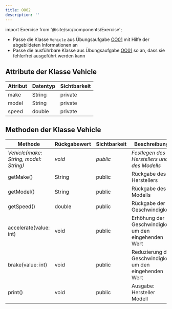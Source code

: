 ```yaml
---
title: OO02
description: ''
---
```


import Exercise from '@site/src/components/Exercise';

- Passe die Klasse `Vehicle` aus Übungsaufgabe [OO01](oo01.md) mit Hilfe der
  abgebildeten Informationen an
- Passe die ausführbare Klasse aus Übungsaufgabe [OO01](oo01.md) so an, dass sie
  fehlerfrei ausgeführt werden kann

## Attribute der Klasse Vehicle

| Attribut | Datentyp | Sichtbarkeit |
| -------- | -------- | ------------ |
| make     | String   | private      |
| model    | String   | private      |
| speed    | double   | private      |

## Methoden der Klasse Vehicle

| Methode                                | Rückgabewert | Sichtbarkeit | Beschreibung                                            |
| -------------------------------------- | ------------ | ------------ | ------------------------------------------------------- |
| _Vehicle(make: String, model: String)_ | _void_       | _public_     | _Festlegen des Herstellers und des Modells_             |
| getMake()                              | String       | public       | Rückgabe des Herstellers                                |
| getModel()                             | String       | public       | Rückgabe des Modells                                    |
| getSpeed()                             | double       | public       | Rückgabe der Geschwindigkeit                            |
| accelerate(value: int)                 | void         | public       | Erhöhung der Geschwindigkeit um den eingehenden Wert    |
| brake(value: int)                      | void         | public       | Reduzierung der Geschwindigkeit um den eingehenden Wert |
| print()                                | void         | public       | Ausgabe: Hersteller Modell                              |

<Exercise pullRequest="24" branchSuffix="oo/02" />
